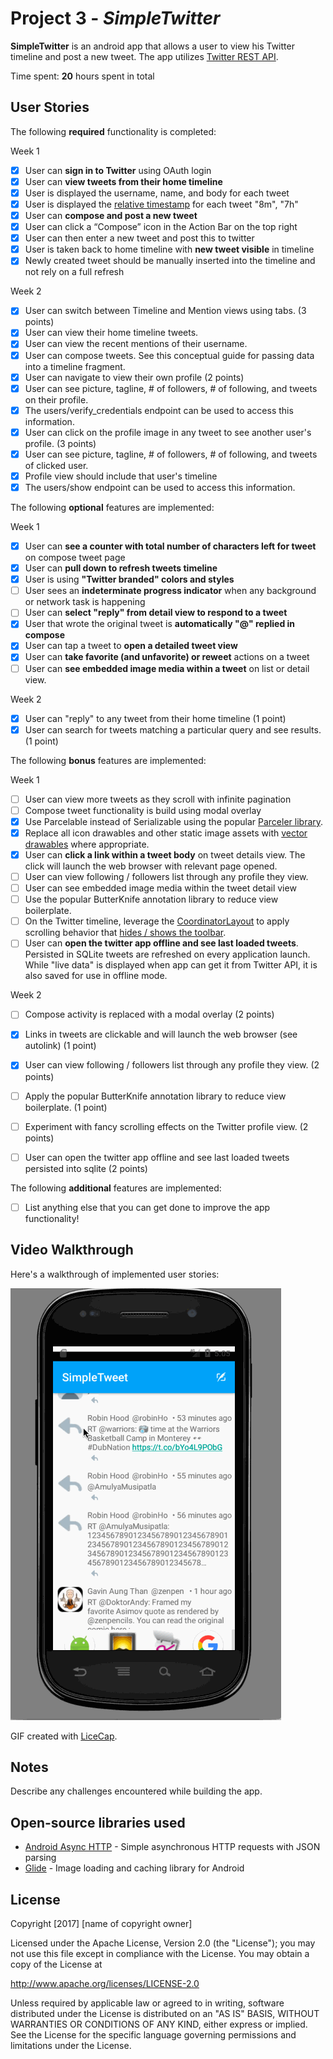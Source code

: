 # Project 3 - *SimpleTwitter*

**SimpleTwitter** is an android app that allows a user to view his Twitter timeline and post a new tweet. The app utilizes [Twitter REST API](https://dev.twitter.com/rest/public).

Time spent: **20** hours spent in total

## User Stories

The following **required** functionality is completed:

Week 1
* [x]	User can **sign in to Twitter** using OAuth login
* [x]	User can **view tweets from their home timeline**
* [x] User is displayed the username, name, and body for each tweet
* [x] User is displayed the [relative timestamp](https://gist.github.com/nesquena/f786232f5ef72f6e10a7) for each tweet "8m", "7h"
* [x] User can **compose and post a new tweet**
* [x] User can click a “Compose” icon in the Action Bar on the top right
* [x] User can then enter a new tweet and post this to twitter
* [x] User is taken back to home timeline with **new tweet visible** in timeline
* [x] Newly created tweet should be manually inserted into the timeline and not rely on a full refresh

Week 2
* [x] User can switch between Timeline and Mention views using tabs. (3 points)
* [x] User can view their home timeline tweets.
* [x] User can view the recent mentions of their username.
* [x] User can compose tweets. See this conceptual guide for passing data into a timeline fragment.
* [x] User can navigate to view their own profile (2 points)
* [x] User can see picture, tagline, # of followers, # of following, and tweets on their profile.
* [x] The users/verify_credentials endpoint can be used to access this information.
* [x] User can click on the profile image in any tweet to see another user's profile. (3 points)
* [x] User can see picture, tagline, # of followers, # of following, and tweets of clicked user.
* [x] Profile view should include that user's timeline
* [x] The users/show endpoint can be used to access this information.

The following **optional** features are implemented:

Week 1
* [x] User can **see a counter with total number of characters left for tweet** on compose tweet page
* [x] User can **pull down to refresh tweets timeline**
* [x] User is using **"Twitter branded" colors and styles**
* [ ] User sees an **indeterminate progress indicator** when any background or network task is happening
* [ ] User can **select "reply" from detail view to respond to a tweet**
* [x] User that wrote the original tweet is **automatically "@" replied in compose**
* [x] User can tap a tweet to **open a detailed tweet view**
* [x] User can **take favorite (and unfavorite) or reweet** actions on a tweet
* [ ] User can **see embedded image media within a tweet** on list or detail view.

Week 2
* [x] User can "reply" to any tweet from their home timeline (1 point)
* [x] User can search for tweets matching a particular query and see results. (1 point)

The following **bonus** features are implemented:

Week 1
* [ ] User can view more tweets as they scroll with infinite pagination
* [ ] Compose tweet functionality is build using modal overlay
* [X] Use Parcelable instead of Serializable using the popular [Parceler library](http://guides.codepath.com/android/Using-Parceler).
* [x] Replace all icon drawables and other static image assets with [vector drawables](http://guides.codepath.com/android/Drawables#vector-drawables) where appropriate.
* [x] User can **click a link within a tweet body** on tweet details view. The click will launch the web browser with relevant page opened.
* [ ] User can view following / followers list through any profile they view.
* [ ] User can see embedded image media within the tweet detail view
* [ ] Use the popular ButterKnife annotation library to reduce view boilerplate.
* [ ] On the Twitter timeline, leverage the [CoordinatorLayout](http://guides.codepath.com/android/Handling-Scrolls-with-CoordinatorLayout#responding-to-scroll-events) to apply scrolling behavior that [hides / shows the toolbar](http://guides.codepath.com/android/Using-the-App-ToolBar#reacting-to-scroll).
* [ ] User can **open the twitter app offline and see last loaded tweets**. Persisted in SQLite tweets are refreshed on every application launch. While "live data" is displayed when app can get it from Twitter API, it is also saved for use in offline mode.

Week 2
* [ ] Compose activity is replaced with a modal overlay (2 points)
* [x] Links in tweets are clickable and will launch the web browser (see autolink) (1 point)
* [x] User can view following / followers list through any profile they view. (2 points)
* [ ] Apply the popular ButterKnife annotation library to reduce view boilerplate. (1 point)
* [ ] Experiment with fancy scrolling effects on the Twitter profile view. (2 points)
* [ ] User can open the twitter app offline and see last loaded tweets persisted into sqlite (2 points)


The following **additional** features are implemented:

* [ ] List anything else that you can get done to improve the app functionality!

## Video Walkthrough

Here's a walkthrough of implemented user stories:

<img src='https://github.com/mandaleeyp/twitterApp/blob/master/twitter.gif' title='Video Walkthrough' width='' alt='Video Walkthrough' />

GIF created with [LiceCap](http://www.cockos.com/licecap/).

## Notes

Describe any challenges encountered while building the app.

## Open-source libraries used

- [Android Async HTTP](https://github.com/loopj/android-async-http) - Simple asynchronous HTTP requests with JSON parsing
- [Glide](https://github.com/bumptech/glide) - Image loading and caching library for Android

## License

Copyright [2017] [name of copyright owner]

Licensed under the Apache License, Version 2.0 (the "License");
you may not use this file except in compliance with the License.
You may obtain a copy of the License at

http://www.apache.org/licenses/LICENSE-2.0

Unless required by applicable law or agreed to in writing, software
distributed under the License is distributed on an "AS IS" BASIS,
WITHOUT WARRANTIES OR CONDITIONS OF ANY KIND, either express or implied.
See the License for the specific language governing permissions and
limitations under the License.

